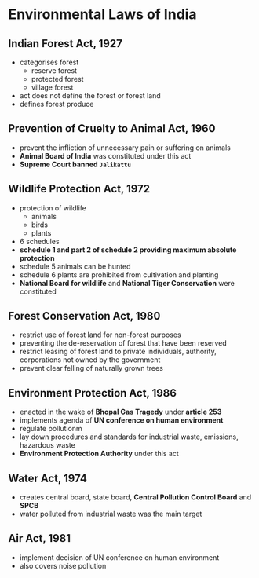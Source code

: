 # Environmental Laws of India

## Indian Forest Act, 1927
- categorises forest
	- reserve forest
	- protected forest
	- village forest
- act does not define the forest or forest land
- defines forest produce

## Prevention of Cruelty to Animal Act, 1960
- prevent the infliction of unnecessary pain or suffering on animals
- **Animal Board of India** was constituted under this act
- **Supreme Court banned `Jalikattu`**

## Wildlife Protection Act, 1972
- protection of wildlife
	- animals
	- birds
	- plants
- 6 schedules
- **schedule 1 and part 2 of schedule 2 providing maximum absolute protection**
- schedule 5 animals can be hunted
- schedule 6 plants are prohibited from cultivation and planting
- **National Board for wildlife** and **National Tiger Conservation** were constituted

## Forest Conservation Act, 1980
- restrict use of forest land for non-forest purposes
- preventing the de-reservation of forest that have been reserved
- restrict leasing of forest land to private individuals, authority, corporations not owned by the government
- prevent clear felling of naturally grown trees

## Environment Protection Act, 1986
- enacted in the wake of **Bhopal Gas Tragedy** under **article 253**
- implements agenda of **UN conference on human environment**
- regulate pollutionm
- lay down procedures and standards for industrial waste, emissions, hazardous waste
- **Environment Protection Authority** under this act

## Water Act, 1974
- creates central board, state board, **Central Pollution Control Board** and **SPCB**
- water polluted from industrial waste was the main target

## Air Act, 1981
- implement decision of UN conference on human environment
- also covers noise pollution